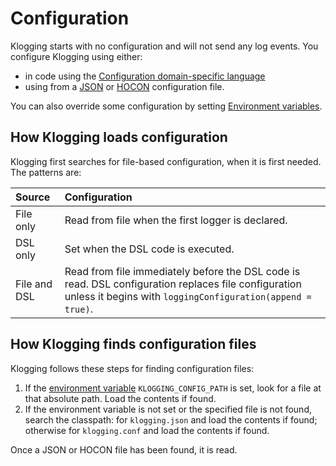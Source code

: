# Configuration

Klogging starts with no configuration and will not send any log events. You configure Klogging using
either:

- in code using the [Configuration domain-specific language](dsl.md)
- using from a [JSON](json.md) or [HOCON](hocon.md) configuration file.

You can also override some configuration by setting [Environment
variables](../internals/environment-variables).

## How Klogging loads configuration

Klogging first searches for file-based configuration, when it is first needed. The patterns are:

| Source       | Configuration                                                                                                                                                      |
|:-------------|:-------------------------------------------------------------------------------------------------------------------------------------------------------------------|
| File only    | Read from file when the first logger is declared.                                                                                                                  |
| DSL only     | Set when the DSL code is executed.                                                                                                                                 |
| File and DSL | Read from file immediately before the DSL code is read. DSL configuration replaces file configuration unless it begins with `loggingConfiguration(append = true)`. |

## How Klogging finds configuration files

Klogging follows these steps for finding configuration files:

1. If the [environment variable](../internals/environment-variables.md) `KLOGGING_CONFIG_PATH` is
   set, look for a file at that absolute path. Load the contents if found.
2. If the environment variable is not set or the specified file is not found, search the classpath:
   for `klogging.json` and load the contents if found; otherwise for `klogging.conf` and load the
   contents if found.

Once a JSON or HOCON file has been found, it is read.
